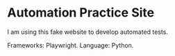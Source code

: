 # Automation Practice Site
I am using this fake website to develop automated tests.

Frameworks: Playwright.
Language: Python.
